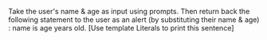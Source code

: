 Take the user's name & age as input using prompts.
Then return back the following statement to the user as an alert (by substituting
their name & age) :
name is age years old.
[Use template Literals to print this sentence]

